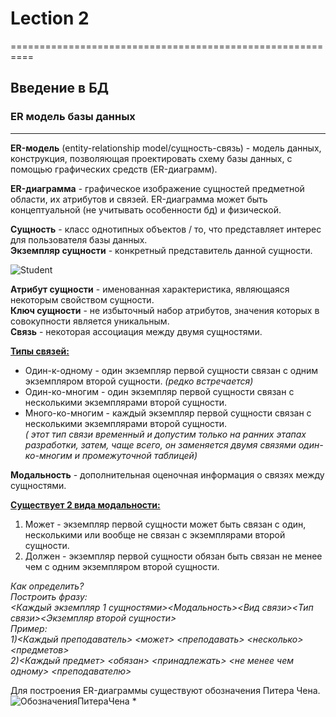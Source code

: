 # Lection 2
==========================================================

## Введение в БД


### ER модель базы данных
---------------------
**ER-модель** (entity-relationship model/сущность-связь) - модель данных, конструкция, позволяющая проектировать схему базы данных, с помощью графических средств (ER-диаграмм).

**ER-диаграмма** - графическое изображение сущностей предметной области, их атрибутов и связей. ER-диаграмма может быть концептуальной (не учитывать особенности бд) и физической.

**Сущность** - класс однотипных объектов / то, что представляет интерес для пользователя базы данных.  
**Экземпляр сущности** - конкретный представитель данной сущности.

![Student](http://savepic.org/7718143.png)

**Атрибут сущности** - именованная характеристика, являющаяся некоторым свойством сущности.  
**Ключ сущности** - не избыточный набор атрибутов, значения которых в совокупности является уникальным.  
**Связь** - некоторая ассоциация между двумя сущностями.  

**<u>Типы связей:</u>**

*  Один-к-одному - один экземпляр первой сущности связан с одним экземпляром второй сущности.<i> (редко встречается)</i>
*  Один-ко-многим - один экземпляр первой сущности связан с несколькими экземплярами второй сущности.
*  Много-ко-многим - каждый экземпляр первой сущности связан с несколькими экземплярами второй сущности.   
<i> ( этот тип связи временный и допустим только на ранних этапах разработки, затем, чаще всего, он заменяется двумя связями один-ко-многим и промежуточной таблицей)</i>


**Модальность** - дополнительная оценочная информация о связях между сущностями.

**<u>Существует 2 вида модальности:</u>**  
1) Может - экземпляр первой сущности может быть связан с один, несколькими или вообще не связан с экземплярами второй сущности.  
2) Должен - экземпляр первой сущности обязан быть связан не менее чем с одним экземпляром второй сущности.

<i>Как определить?  
Построить фразу:  
<Каждый экземпляр 1 сущностями><Модальность><Вид связи><Тип связи><Экземпляр второй сущности>  
Пример:  
1)<Каждый преподаватель> <может> <преподавать> <несколько> <предметов>  
2)<Каждый предмет> <обязан> <принадлежать> <не менее чем одному> <преподавателю></i>  

Для построения ER-диаграммы существуют обозначения Питера Чена.
![ОбозначенияПитераЧена](http://upload.akusherstvo.ru/image925409.png)
*  
